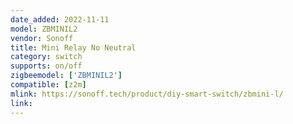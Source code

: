 ```yaml
---
date_added: 2022-11-11
model: ZBMINIL2
vendor: Sonoff
title: Mini Relay No Neutral
category: switch
supports: on/off
zigbeemodel: ['ZBMINIL2']
compatible: [z2m]
mlink: https://sonoff.tech/product/diy-smart-switch/zbmini-l/
link: 
---
```

